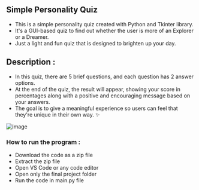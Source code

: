 ## Simple Personality Quiz
- This is a simple personality quiz created with Python and Tkinter library. 
- It's a GUI-based quiz to find out whether the user is more of an Explorer or a Dreamer. 
- Just a light and fun quiz that is designed to brighten up your day.

## Description :
- In this quiz, there are 5 brief questions, and each question has 2 answer options.
- At the end of the quiz, the result will appear, showing your score in percentages along with a positive and encouraging message based on your answers.
- The goal is to give a meaningful experience so users can feel that they're unique in their own way. ✨

![image](https://github.com/user-attachments/assets/64cc20fa-6fec-405f-8b3c-682dcf59a3e6)


### How to run the program :
- Download the code as a zip file
- Extract the zip file
- Open VS Code or any code editor
- Open only the final project folder
- Run the code in main.py file  
